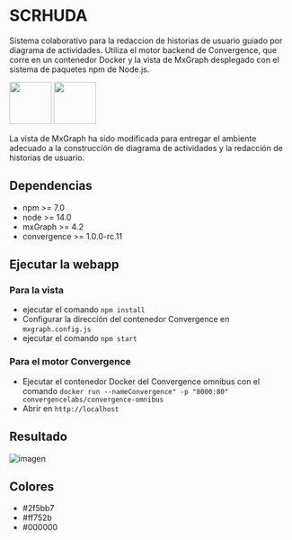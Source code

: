 # SCRHUDA

Sistema colaborativo para la redaccion de historias de usuario guiado por diagrama de actividades. Utiliza el motor backend de Convergence, que corre en un contenedor Docker y la vista de MxGraph desplegado con el sistema de paquetes npm de Node.js.
<p float="center">
  <img src="https://convergence.io/assets/img/convergence-logo.png" height="75"/>
  <img src="https://upload.wikimedia.org/wikipedia/commons/3/3e/Diagrams.net_Logo.svg"height="75"/>
</p>

La vista de MxGraph ha sido modificada para entregar el ambiente adecuado a la construcción de diagrama de actividades y la redacción de historias de usuario.

## Dependencias

- npm >= 7.0
- node >= 14.0
- mxGraph >= 4.2
- convergence >= 1.0.0-rc.11

## Ejecutar la webapp

### Para la vista
- ejecutar el comando `npm install`
- Configurar la dirección del contenedor Convergence en `mxgraph.config.js`
- ejecutar el comando `npm start`

### Para el motor Convergence
- Ejecutar el contenedor Docker del Convergence omnibus con el comando 
 `docker run --nameConvergence" -p "8000:80" convergencelabs/convergence-omnibus`
 - Abrir en `http://localhost`

## Resultado
![imagen](https://user-images.githubusercontent.com/54908517/170595323-92e3cb21-f943-48d6-92cf-b7ed2cf21071.png)

## Colores
- #2f5bb7
- #ff752b
- #000000
